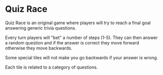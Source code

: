 # Quiz Race

Quiz Race is an original game where players will try to reach a final goal answering generic trivia questions.

Every turn players will "bet" a number of steps (1-5). They can then answer a random question and if the answer is correct they move forward otherwise they move backwards.

Some special tiles will not make you go backwards if your answer is wrong.

Each tile is related to a category of questions.
